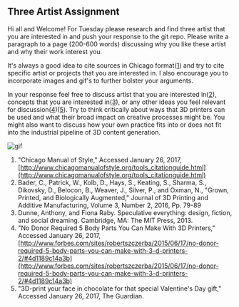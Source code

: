 Three Artist Assignment
------------------------

Hi all and Welcome! For Tuesday please research and find three artist that you are interested in and push your response to the git repo. Please write a paragraph to a page (200-600 words) discussing why you like these artist and why their work interest you.

It's always a good idea to cite sources in Chicago format([1](http://www.chicagomanualofstyle.org/tools_citationguide.html)) and try to cite specific artist or projects that you are interested in. I also encourage you to incorporate images and gif's to further bolster your arguments.

In your response feel free to discuss artist that you are interested in([2](http://matter.media.mit.edu/publications/article/grown-printed-and-biologically-augmented)), concepts that you are interested in([3](https://muse.jhu.edu/book/28148)), or any other ideas you feel relevant for discussion([4](http://www.forbes.com/sites/robertszczerba/2015/06/17/no-donor-required-5-body-parts-you-can-make-with-3-d-printers-2/#4d1189c14a3b))([5](https://www.theguardian.com/artanddesign/architecture-design-blog/2013/jan/25/3d-print-chocolate-face-valentines-day)). Try to think critically about ways that 3D printers can be used and what their broad impact on creative processes might be. You might also want to discuss how your own practice fits into or does not fit into the industrial pipeline of 3D content generation.

![gif](http://i.giphy.com/26ufbzjayTN1ukFz2.gif)

1. "Chicago Manual of Style," Accessed January 26, 2017, [http://www.chicagomanualofstyle.org/tools_citationguide.html](http://www.chicagomanualofstyle.org/tools_citationguide.html)
2. Bader, C., Patrick, W., Kolb, D., Hays, S., Keating, S., Sharma, S., Dikovsky, D., Belocon, B., Weaver, J., Silver, P., and Oxman, N., "Grown, Printed, and Biologically Augmented," Journal of 3D Printing and Additive Manufacturing, Volume 3, Number 2, 2016, Pp. 79-89
3. Dunne, Anthony, and Fiona Raby. Speculative everything: design, fiction, and social dreaming. Cambridge, MA: The MIT Press, 2013.
4. "No Donor Required 5 Body Parts You Can Make With 3D Printers," Accessed January 26, 2017, [http://www.forbes.com/sites/robertszczerba/2015/06/17/no-donor-required-5-body-parts-you-can-make-with-3-d-printers-2/#4d1189c14a3b](http://www.forbes.com/sites/robertszczerba/2015/06/17/no-donor-required-5-body-parts-you-can-make-with-3-d-printers-2/#4d1189c14a3b)
5. "3D-print your face in chocolate for that special Valentine's Day gift," Accessed January 26, 2017, The Guardian.
